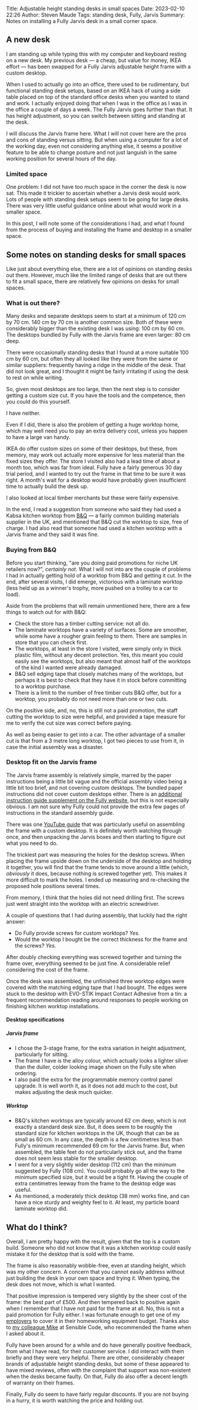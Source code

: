 Title: Adjustable height standing desks in small spaces 
Date: 2023-02-10 22:26
Author: Steven Maude
Tags: standing desk, Fully, Jarvis
Summary: Notes on installing a Fully Jarvis desk in a small corner space.

## A new desk

I am standing up while typing this with my computer and keyboard resting
on a new desk. My previous desk — a cheap, but value for money, IKEA
effort — has been swapped for a Fully Jarvis adjustable height frame
with a custom desktop.

When I used to actually go into an office, there used to be rudimentary,
but functional standing desk setups, based on an IKEA hack of using a
side table placed on top of the standard office desks when you wanted to
stand and work. I actually enjoyed doing that when I was in the office
as I was in the office a couple of days a week. The Fully Jarvis goes
further than that. It has height adjustment, so you can switch between
sitting and standing at the desk.

I will discuss the Jarvis frame here. What I will not cover here are the
pros and cons of standing versus sitting. But when using a computer for
a lot of the working day, even not considering anything else, it seems a
positive feature to be able to change posture and not just languish in
the same working position for several hours of the day.

### Limited space

One problem: I did not have too much space in the corner the desk is now
sat. This made it trickier to ascertain whether a Jarvis desk would
work. Lots of people with standing desk setups seem to be going for
large desks. There was very little useful guidance online about what
would work in a smaller space.

In this post, I will note some of the considerations I had, and what I
found from the process of buying and installing the frame and desktop in
a smaller space.

## Some notes on standing desks for small spaces

Like just about everything else, there are a lot of opinions on standing
desks out there. However, much like the limited range of desks that are
out there to fit a small space, there are relatively few opinions on
desks for small spaces.

### What is out there?

Many desks and separate desktops seem to start at a minimum of 120 cm by
70 cm. 140 cm by 70 cm is another common size. Both of these were
considerably bigger than the existing desk I was using: 100 cm by 60 cm.
The desktops bundled by Fully with the Jarvis frame are even larger: 80
cm deep.

There were occasionally standing desks that I found at a more suitable
100 cm by 60 cm, but often they all looked like they were from the same
or similar suppliers: frequently having a ridge in the middle of the
desk. That did not look great, and I thought it might be fairly
irritating if using the desk to rest on while writing.

So, given most desktops are too large, then the next step is to consider
getting a custom size cut. If you have the tools and the competence,
then you could do this yourself.

I have neither.

Even if I did, there is also the problem of getting a huge worktop home,
which may well need you to pay an extra delivery cost, unless you happen
to have a large van handy.

IKEA do offer custom sizes on some of their desktops, but these, from
memory, may work out actually more expensive for less material than the
fixed sizes they offer. The store I visited also had a lead time of
about a month too, which was far from ideal. Fully have a fairly
generous 30 day trial period, and I wanted to try out the frame in that
time to be sure it was right. A month's wait for a desktop would have
probably given insufficient time to actually build the desk up.

I also looked at local timber merchants but these were fairly expensive.

In the end, I read a suggestion from someone who said they had used a
Kabsa kitchen worktop from [B&Q](https://en.wikipedia.org/wiki/B%26Q) —
a fairly common building materials supplier in the UK, and mentioned
that B&Q cut the worktop to size, free of charge. I had also read that
someone had used a kitchen worktop with a Jarvis frame and they said it
was fine.

### Buying from B&Q

Before you start thinking, "are you doing paid promotions for niche UK
retailers now?", *certainly not*. What I will not into are the couple of
problems I had in actually getting hold of a worktop from B&Q and
getting it cut. In the end, after several visits, I did emerge,
victorious with a laminate worktop (less held up as a winner's trophy,
more pushed on a trolley to a car to load).

Aside from the problems that will remain unmentioned here, there are a
few things to watch out for with B&Q:

* Check the store has a timber cutting service: not all do.
* The laminate worktops have a variety of surfaces. Some are smoother,
  while some have a rougher grain feeling to them. There are samples in
  store that you can check first.
* The worktops, at least in the store I visited, were simply only in
  thick plastic film, without any decent protection. Yes, this meant you
  could easily see the worktops, but also meant that almost half of the
  worktops of the kind I wanted were already damaged.
* B&Q sell edging tape that closely matches many of the worktops, but
  perhaps it is best to check that they have it in stock before
  committing to a worktop purchase.
* There is a limit to the number of free timber cuts B&Q offer, but for
  a worktop, you probably do not need more than one or two cuts.

On the positive side, and, no, this is still not a paid promotion, the
staff cutting the worktop to size were helpful, and provided a tape
measure for me to verify the cut size was correct before paying.

As well as being easier to get into a car. The other advantage of a
smaller cut is that from a 3 metre long worktop, I got two pieces to use
from it, in case the initial assembly was a disaster.

### Desktop fit on the Jarvis frame

The Jarvis frame assembly is relatively simple, marred by the paper
instructions being a little bit vague and the official assembly video
being a little bit too brief, and not covering custom desktops. The
bundled paper instructions did not cover custom desktops either. There
is an [additional instruction guide supplement on the Fully
website](https://static.fully.com/image/upload/v1637081801/fully-website/product/jarvis-desk/AI/EU/fully-jarvis-wide-using-your-own-desktop-EU-d03.pdf),
but this is not especially obvious. I am not sure why Fully could not
provide the extra few pages of instructions in the standard assembly
guide.

There was one [YouTube
guide](https://www.youtube.com/watch?v=6NFmOZphHPM) that was
particularly useful on assembling the frame with a custom desktop. It is
definitely worth watching through once, and then unpacking the Jarvis
boxes and then starting to figure out what you need to do.

The trickiest part was measuring the holes for the desktop screws. When
placing the frame upside down on the underside of the desktop and
holding it together, you will find that the frame tends to move around a
little (which, *obviously* it does, because nothing is screwed together
yet). This makes it more difficult to mark the holes. I ended up
measuring and re-checking the proposed hole positions several times.

From memory, I think that the holes did not need drilling first. The
screws just went straight into the worktop with an electric screwdriver.

A couple of questions that I had during assembly, that luckily had the
right answer:

* Do Fully provide screws for custom worktops? *Yes.*
* Would the worktop I bought be the correct thickness for the frame and
  the screws? *Yes.*

After doubly checking everything was screwed together and turning the
frame over, everything seemed to be just fine. A considerable relief
considering the cost of the frame.

Once the desk was assembled, the unfinished three worktop edges were
covered with the matching edging tape that I had bought. The edges were
stuck to the desktop with EVO-STIK Impact Contact Adhesive from a tin: a
frequent recommendation reading around responses to people working on
finishing kitchen worktop installations.

#### Desktop specifications

##### Jarvis frame

* I chose the 3-stage frame, for the extra variation in height
  adjustment, particularly for sitting.
* The frame I have is the alloy colour, which actually looks a lighter
  silver than the duller, colder looking image shown on the Fully site
  when ordering.
* I also paid the extra for the programmable memory control panel
  upgrade. It is well worth it, as it does not add much to the cost, but
  makes adjusting the desk much quicker.

##### Worktop

* B&Q's kitchen worktops are typically around 62 cm deep, which is not
  exactly a standard desk size. But, it does seem to be roughly the
  standard size for kitchen worktops in the UK, though that can be as
  small as 60 cm. In any case, the depth is a few centimetres less than
  Fully's minimum recommended 69 cm for the Jarvis frame. But, when
  assembled, the table feet do not particularly stick out, and the frame
  does not seem less stable for the smaller desktop.
* I went for a very slightly wider desktop (112 cm) than the minimum
  suggested by Fully (108 cm). You could probably go all the way to the
  minimum specified size, but it would be a tight fit. Having the couple
  of extra centimetres leeway from the frame to the desktop edge was
  useful.
* As mentioned, a moderately thick desktop (38 mm) works fine, and can
  have a nice sturdy and weighty feel to it. At least, my particle board
  laminate worktop did.

## What do I think?

Overall, I am pretty happy with the result, given that the top is a
custom build. Someone who did not know that it was a kitchen worktop
could easily mistake it for the desktop that is sold with the frame.

The frame is also reasonably wobble-free, even at standing height, which
was my other concern. A concern that you cannot easily address without
just building the desk in your own space and trying it. When typing, the
desk does not move, which is what I wanted.

That positive impression is tempered very slightly by the sheer cost of
the frame: the best part of £500. And then tempered back to positive
again when I remember that I have not paid for the frame at all. No,
this is not a paid promotion for Fully either. I was fortunate enough to
get one of my [employers](https://sensiblecode.io) to cover it in their
homeworking equipment budget. Thanks also to [my colleague
Mike](https://github.com/mikejamesthompson) at Sensible Code, who
recommended the frame when I asked about it.

Fully have been around for a while and do have generally positive
feedback, from what I have read, for their customer service. I did
interact with them briefly and they were very helpful. There are other,
considerably cheaper brands of adjustable height standing desks, but
some of these appeared to have mixed reviews, often with the complaint
that support was non-existent when the desks became faulty. On that,
Fully do also offer a decent length of warranty on their frames.

Finally, Fully do seem to have fairly regular discounts. If you are not
buying in a hurry, it is worth watching the price and holding out.
